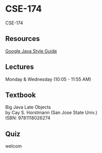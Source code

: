 # CSE-174
CSE-174

## Resources
[Google Java Style Guide](https://google.github.io/styleguide/javaguide.html)

## Lectures
Monday & Wednesday (10:05 - 11:55 AM)	

## Textbook
Big Java Late Objects  
by Cay S. Horstmann (San Jose State Univ.)  
ISBN: 9781118026274

## Quiz
welcom